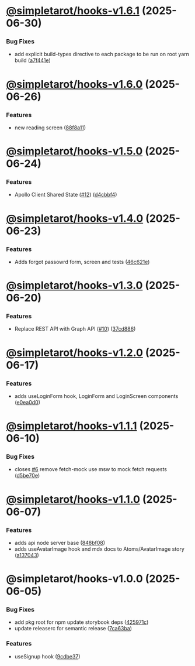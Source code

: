 # [@simpletarot/hooks-v1.6.1](https://github.com/avacollins/simple-tarot/compare/@simpletarot/hooks-v1.6.0...@simpletarot/hooks-v1.6.1) (2025-06-30)


### Bug Fixes

* add explicit build-types directive to each package to be run on root yarn build ([a7f441e](https://github.com/avacollins/simple-tarot/commit/a7f441eeddc7155ae4cee34cc42c45fd0ac59697))

# [@simpletarot/hooks-v1.6.0](https://github.com/avacollins/simple-tarot/compare/@simpletarot/hooks-v1.5.0...@simpletarot/hooks-v1.6.0) (2025-06-26)


### Features

* new reading screen ([88f8a11](https://github.com/avacollins/simple-tarot/commit/88f8a11df3fd33ea143e316305a38e6b86dc161d))

# [@simpletarot/hooks-v1.5.0](https://github.com/avacollins/simple-tarot/compare/@simpletarot/hooks-v1.4.0...@simpletarot/hooks-v1.5.0) (2025-06-24)


### Features

* Apollo Client Shared State ([#12](https://github.com/avacollins/simple-tarot/issues/12)) ([d4cbbf4](https://github.com/avacollins/simple-tarot/commit/d4cbbf414dbf4afc7aa77c1485bddc58e610af5d))

# [@simpletarot/hooks-v1.4.0](https://github.com/avacollins/simple-tarot/compare/@simpletarot/hooks-v1.3.0...@simpletarot/hooks-v1.4.0) (2025-06-23)


### Features

* Adds forgot passowrd form, screen and tests ([46c621e](https://github.com/avacollins/simple-tarot/commit/46c621e0c8f01666a36903d5d3597e7dac592583))

# [@simpletarot/hooks-v1.3.0](https://github.com/avacollins/simple-tarot/compare/@simpletarot/hooks-v1.2.0...@simpletarot/hooks-v1.3.0) (2025-06-20)


### Features

* Replace REST API with Graph API ([#10](https://github.com/avacollins/simple-tarot/issues/10)) ([37cd886](https://github.com/avacollins/simple-tarot/commit/37cd88687799fc4944c97a28775547af19f00130))

# [@simpletarot/hooks-v1.2.0](https://github.com/avacollins/simple-tarot/compare/@simpletarot/hooks-v1.1.1...@simpletarot/hooks-v1.2.0) (2025-06-17)


### Features

* adds useLoginForm hook, LoginForm and LoginScreen components ([e0ea0d0](https://github.com/avacollins/simple-tarot/commit/e0ea0d021b7337ccc5802b721bbe2a658df6294f))

# [@simpletarot/hooks-v1.1.1](https://github.com/avacollins/simple-tarot/compare/@simpletarot/hooks-v1.1.0...@simpletarot/hooks-v1.1.1) (2025-06-10)


### Bug Fixes

* closes [#6](https://github.com/avacollins/simple-tarot/issues/6) remove fetch-mock use msw to mock fetch requests ([d5be70e](https://github.com/avacollins/simple-tarot/commit/d5be70ea44a6a7d7861f98b39ba166a975c71e74))

# [@simpletarot/hooks-v1.1.0](https://github.com/avacollins/simple-tarot/compare/@simpletarot/hooks-v1.0.0...@simpletarot/hooks-v1.1.0) (2025-06-07)


### Features

* adds api node server base ([848bf08](https://github.com/avacollins/simple-tarot/commit/848bf08c6b5cfa1d3c9deafcccc8cffd27abcdc3))
* adds useAvatarImage hook and mdx docs  to Atoms/AvatarImage story ([a137043](https://github.com/avacollins/simple-tarot/commit/a137043c5c29d315d99bb46a1f10af4244d392de))

# @simpletarot/hooks-v1.0.0 (2025-06-05)


### Bug Fixes

* add pkg root for npm update storybook deps ([425971c](https://github.com/avacollins/simple-tarot/commit/425971c9593aed03b50a0ffa5adaea6361bc746a))
* update releaserc for semantic release ([7ca63ba](https://github.com/avacollins/simple-tarot/commit/7ca63ba9ef72f2db5b0791ce459f1398d90d0e21))


### Features

* useSignup hook ([9cdbe37](https://github.com/avacollins/simple-tarot/commit/9cdbe376c80eb00bd0ef595f851a72d9dfbb7304))
